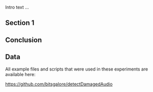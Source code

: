 <!-- Breaking Waves -->
<!-- Structure: for clarity start off with WAV; then move to FLAC at the end -->

Intro text ...

<!--more-->

## Section 1

## Conclusion

## Data

All example files and scripts that were used in these experiments are available here:

<https://github.com/bitsgalore/detectDamagedAudio>
